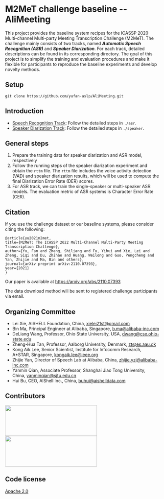 # M2MeT challenge baseline -- AliMeeting


This project provides the baseline system recipes for the ICASSP 2020 Multi-channel Multi-party Meeting Transcription Challenge (M2MeT). The challenge mainly consists of two tracks, named ***Automatic Speech Recognition (ASR)*** and ***Speaker Diarization***. For each track, detailed descriptions can be found in its corresponding directory. The goal of this project is to simplify the training and evaluation procedures and make it flexible for participants to reproduce the baseline experiments and develop novelty methods.  


## Setup

```shell
git clone https://github.com/yufan-aslp/AliMeeting.git
```

## Introduction

* [Speech Recognition Track](asr): Follow the detailed steps in `./asr`. 
* [Speaker Diarization Track](speaker): Follow the detailed steps in `./speaker`. 

## General steps

1. Prepare the training data for speaker diarization and ASR model, respectively
2. Follow the running steps of the speaker diarization experiment and obtain the `rttm` file. The `rttm` file includes the voice activity detection (VAD) and speaker diarization results, which will be used to compute the final Diarization Error Rate (DER) scores.
3. For ASR track, we can train the single-speaker or multi-speaker ASR models. The evaluation metric of ASR systems is Character Error Rate (CER).




## Citation

If you use the challenge dataset or our baseline systems, please consider citing the following:

    @article{yu2021m2met,
    title={M2MeT: The ICASSP 2022 Multi-Channel Multi-Party Meeting Transcription Challenge},
    author={Yu, Fan and Zhang, Shiliang and Fu, Yihui and Xie, Lei and Zheng, Siqi and Du, Zhihao and Huang, Weilong and Guo, Pengcheng and Yan, Zhijie and Ma, Bin and others},
    journal={arXiv preprint arXiv:2110.07393},
    year={2021}
    }
    
Our paper is available at https://arxiv.org/abs/2110.07393

The data download method will be sent to registered challenge participants via email.

## Organizing Committee 
* Lei Xie, AISHELL Foundation, China, xielei21st@gmail.com
* Bin Ma, Principal Engineer at Alibaba, Singapore, b.ma@alibaba-inc.com
* DeLiang Wang, Professor, Ohio State University, USA, dwang@cse.ohio-state.edu
* Zheng-Hua Tan, Professor, Aalborg University, Denmark, zt@es.aau.dk
* Kong Aik Lee, Senior Scientist, Institute for Infocomm Research, A*STAR, Singapore, kongaik.lee@ieee.org
* Zhijie Yan, Director of Speech Lab at Alibaba, China, zhijie.yzj@alibaba-inc.com
* Yanmin Qian, Associate Professor, Shanghai Jiao Tong University, China,
yanminqian@sjtu.edu.cn
* Hui Bu, CEO, AIShell Inc., China, buhui@aishelldata.com

## Contributors

[<img width="300" height="100" src="https://github.com/qq379840315/AliMeeting/blob/main/alibaba.png"/>](https://damo.alibaba.com/labs/speech/?lang=zh)[<img width="300" height="100" src="https://github.com/qq379840315/AliMeeting/blob/main/fig_aishell.jpg"/>](http://www.aishelltech.com/sy)


## Code license 

[Apache 2.0](./LICENSE)

